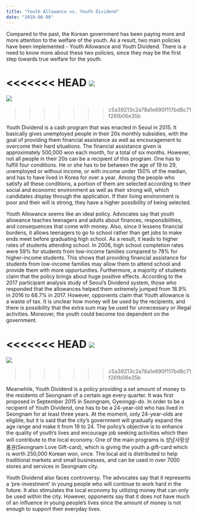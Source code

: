 ```yaml
---
title: "Youth Allowance vs. Youth Dividend"
date: "2018-06-08"
---
```


Compared to the past, the Korean government has been paying more and more attention to the welfare of the youth. As a result, two main policies have been implemented - Youth Allowance and Youth Dividend. There is a need to know more about these two policies, since they may be the first step towards true welfare for the youth.

<<<<<<< HEAD
![](./images/Youth-Capitalize.jpg)
=======
![](images/Youth-Capitalize.jpg)
>>>>>>> c5a39213c2a78a1e690f117bd8c71f26fb06e35b

Youth Dividend is a cash program that was enacted in Seoul in 2015. It basically gives unemployed people in their 20s monthly subsidies, with the goal of providing them financial assistance as well as encouragement to overcome their hard situations. The financial assistance given is approximately 500,000 won each month, for a total of six months. However, not all people in their 20s can be a recipient of this program. One has to fulfill four conditions. He or she has to be between the age of 19 to 29, unemployed or without income, or with income under 150% of the median, and has to have lived in Korea for over a year. Among the people who satisfy all these conditions, a portion of them are selected according to their social and economic environment as well as their strong will, which candidates display through the application. If their living environment is poor and their will is strong, they have a higher possibility of being selected.

Youth Allowance seems like an ideal policy. Advocates say that youth allowance teaches teenagers and adults about finances, responsibilities, and consequences that come with money. Also, since it lessens financial burdens, it allows teenagers to go to school rather than get jobs to make ends meet before graduating high school. As a result, it leads to higher rates of students attending school. In 2006, high school completion rates were 59% for students from low-income families compared to 78% for higher-income students. This shows that providing financial assistance for students from low-income families may allow them to attend school and provide them with more opportunities. Furthermore, a majority of students claim that the policy brings about huge positive effects. According to the 2017 participant analysis study of Seoul’s Dividend system, those who responded that the allowances helped them extremely jumped from 18.9% in 2016 to 68.7% in 2017. However, opponents claim that Youth allowance is a waste of tax. It is unclear how money will be used by the recipients, and there is possibility that the extra sum may be used for unnecessary or illegal activities. Moreover, the youth could become too dependent on the government.

<<<<<<< HEAD
![](./images/Youth-allowance.jpg)
=======
![](images/Youth-allowance.jpg)
>>>>>>> c5a39213c2a78a1e690f117bd8c71f26fb06e35b

Meanwhile, Youth Dividend is a policy providing a set amount of money to the residents of Seongnam of a certain age every quarter. It was first proposed in September 2015 in Seongnam, Gyeonggi-do. In order to be a recipient of Youth Dividend, one has to be a 24-year-old who has lived in Seongnam for at least three years. At the moment, only 24-year-olds are eligible, but it is said that the city’s government will gradually expand the age range and make it from 19 to 24. The policy’s objective is to enhance the quality of youth’s lives and encourage job seeking activities which then will contribute to the local economy. One of the main programs is 성남사랑상품권(Seongnam Love Gift-card), which is giving the youth a gift-card which is worth 250,000 Korean won, once. The local aid is distributed to help traditional markets and small businesses, and can be used in over 7000 stores and services in Seongnam city.

Youth Dividend also faces controversy. The advocates say that it represents a ‘pre-investment’ in young people who will continue to work hard in the future. It also stimulates the local economy by utilizing money that can only be used within the city. However, opponents say that it does not have much of an influence in young people’s lives since the amount of money is not enough to support their everyday lives.

